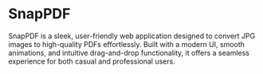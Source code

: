 # SnapPDF
SnapPDF is a sleek, user-friendly web application designed to convert JPG images to high-quality PDFs effortlessly. Built with a modern UI, smooth animations, and intuitive drag-and-drop functionality, it offers a seamless experience for both casual and professional users.
